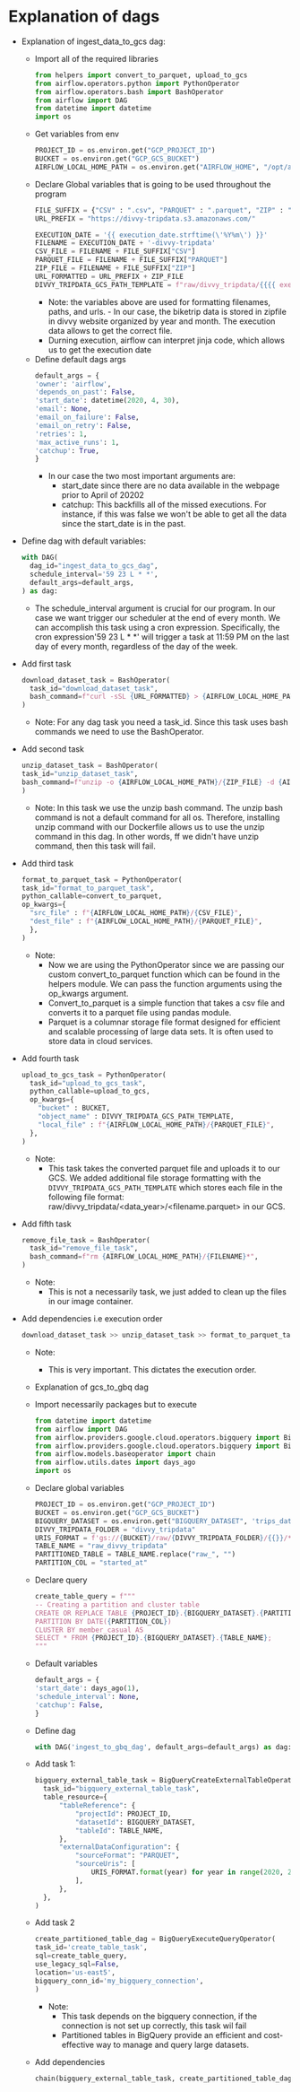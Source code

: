 # Explanation of dags 
 - Explanation of ingest_data_to_gcs dag:
    - Import all of the required libraries
      ```python
      from helpers import convert_to_parquet, upload_to_gcs
      from airflow.operators.python import PythonOperator
      from airflow.operators.bash import BashOperator
      from airflow import DAG
      from datetime import datetime
      import os
      ```
    - Get variables from env
      ```python
      PROJECT_ID = os.environ.get("GCP_PROJECT_ID")
      BUCKET = os.environ.get("GCP_GCS_BUCKET")
      AIRFLOW_LOCAL_HOME_PATH = os.environ.get("AIRFLOW_HOME", "/opt/airflow/")
      ```
    - Declare Global variables that is going to be used throughout the program
      ```python
      FILE_SUFFIX = {"CSV" : ".csv", "PARQUET" : ".parquet", "ZIP" : ".zip"}
      URL_PREFIX = "https://divvy-tripdata.s3.amazonaws.com/"

      EXECUTION_DATE = '{{ execution_date.strftime(\'%Y%m\') }}'
      FILENAME = EXECUTION_DATE + '-divvy-tripdata' 
      CSV_FILE = FILENAME + FILE_SUFFIX["CSV"]
      PARQUET_FILE = FILENAME + FILE_SUFFIX["PARQUET"]
      ZIP_FILE = FILENAME + FILE_SUFFIX["ZIP"]
      URL_FORMATTED = URL_PREFIX + ZIP_FILE
      DIVVY_TRIPDATA_GCS_PATH_TEMPLATE = f"raw/divvy_tripdata/{{{{ execution_date.strftime('%Y') }}}}/{PARQUET_FILE}"
      ```
        -  Note: the variables above are used for formatting filenames, paths, and urls. 
          - In our case, the biketrip data is stored in zipfile in divvy website organized by year and month. The execution data allows to get the correct file.
        - Durning execution, airflow can interpret jinja code, which allows us to get the execution date
    - Define default dags args
      ```python
      default_args = {
      'owner': 'airflow',
      'depends_on_past': False,
      'start_date': datetime(2020, 4, 30),
      'email': None,
      'email_on_failure': False,
      'email_on_retry': False,
      'retries': 1,
      'max_active_runs': 1,
      'catchup': True,
      }
      ```
        - In our case the two most important arguments are:
          - start_date since there are no data available in the webpage prior to April of 20202
          - catchup: This backfills all of the missed executions. For instance, if this was false we won't be able to get all the data since the start_date is in the past. 
  - Define dag with default variables:
    ```python
    with DAG(
      dag_id="ingest_data_to_gcs_dag",
      schedule_interval='59 23 L * *', 
      default_args=default_args,
    ) as dag:
    ```
      - The schedule_interval argument is crucial for our program. In our case we want trigger our scheduler at the end of every month. We can accomplish this task using a cron expression. Specifically, the cron expression'59 23 L * *' will trigger a task at 11:59 PM on the last day of every month, regardless of the day of the week. 
  - Add first task 
    ```python
    download_dataset_task = BashOperator(
      task_id="download_dataset_task",
      bash_command=f"curl -sSL {URL_FORMATTED} > {AIRFLOW_LOCAL_HOME_PATH}/{ZIP_FILE}",
    )
    ```
      - Note: For any dag task you need a task_id. Since this task uses bash commands we need to use the BashOperator. 
  - Add second task 
    ```python
    unzip_dataset_task = BashOperator(
    task_id="unzip_dataset_task",
    bash_command=f"unzip -o {AIRFLOW_LOCAL_HOME_PATH}/{ZIP_FILE} -d {AIRFLOW_LOCAL_HOME_PATH}",
    )
    ```
      - Note: In this task we use the unzip bash command. The unzip bash command is not a default command for all os. Therefore, installing unzip command with our Dockerfile allows us to use the unzip command in this dag. In other words, ff we didn't have unzip command, then this task will fail.
  - Add third task 
    ```python
    format_to_parquet_task = PythonOperator(
    task_id="format_to_parquet_task",
    python_callable=convert_to_parquet,
    op_kwargs={
      "src_file" : f"{AIRFLOW_LOCAL_HOME_PATH}/{CSV_FILE}",
      "dest_file" : f"{AIRFLOW_LOCAL_HOME_PATH}/{PARQUET_FILE}",
      },
    )
    ```
      - Note: 
        - Now we are using the PythonOperator since we are passing our custom convert_to_parquet function which can be found in the helpers module. We can pass the function arguments using the op_kwargs argument. 
        - Convert_to_parquet is a simple function that takes a csv file and converts it to a parquet file using pandas module. 
        - Parquet is a columnar storage file format designed for efficient and scalable processing of large data sets. It is often used to store data in cloud services. 
  - Add fourth task 
    ```python
    upload_to_gcs_task = PythonOperator(
      task_id="upload_to_gcs_task",
      python_callable=upload_to_gcs,
      op_kwargs={
        "bucket" : BUCKET,
        "object_name" : DIVVY_TRIPDATA_GCS_PATH_TEMPLATE,
        "local_file" : f"{AIRFLOW_LOCAL_HOME_PATH}/{PARQUET_FILE}",
      },
    )
    ```
      -   Note:
          - This task takes the converted parquet file and uploads it to our GCS. We added additional file storage formatting with the `DIVVY_TRIPDATA_GCS_PATH_TEMPLATE` which stores each file in the following file format: raw/divvy_tripdata/<data_year>/<filename.parquet> in our GCS.

  - Add fifth task 
    ```python
    remove_file_task = BashOperator(
      task_id="remove_file_task",
      bash_command=f"rm {AIRFLOW_LOCAL_HOME_PATH}/{FILENAME}*",
    )
    ```
      - Note:
          - This is not a necessarily task, we just added to clean up the files in our image container. 
  - Add dependencies i.e execution order
    ```python
    download_dataset_task >> unzip_dataset_task >> format_to_parquet_task >> upload_to_gcs_task >> remove_file_task
    ``` 
    - Note:
      - This is very important. This dictates the execution order. 


     - Explanation of gcs_to_gbq dag
      - Import necessarily packages but to execute 
          ```python
          from datetime import datetime
          from airflow import DAG
          from airflow.providers.google.cloud.operators.bigquery import BigQueryCreateExternalTableOperator
          from airflow.providers.google.cloud.operators.bigquery import BigQueryExecuteQueryOperator
          from airflow.models.baseoperator import chain
          from airflow.utils.dates import days_ago
          import os
          ```
      - Declare global variables
          ```python
          PROJECT_ID = os.environ.get("GCP_PROJECT_ID")
          BUCKET = os.environ.get("GCP_GCS_BUCKET")
          BIGQUERY_DATASET = os.environ.get("BIGQUERY_DATASET", 'trips_data_all')
          DIVVY_TRIPDATA_FOLDER = "divvy_tripdata"
          URIS_FORMAT = f'gs://{BUCKET}/raw/{DIVVY_TRIPDATA_FOLDER}/{{}}/*.parquet'
          TABLE_NAME = "raw_divvy_tripdata"
          PARTITIONED_TABLE = TABLE_NAME.replace("raw_", "")
          PARTITION_COL = "started_at"
          ```
      - Declare query
          ```python
          create_table_query = f"""
          -- Creating a partition and cluster table
          CREATE OR REPLACE TABLE {PROJECT_ID}.{BIGQUERY_DATASET}.{PARTITIONED_TABLE}
          PARTITION BY DATE({PARTITION_COL})
          CLUSTER BY member_casual AS
          SELECT * FROM {PROJECT_ID}.{BIGQUERY_DATASET}.{TABLE_NAME};
          """
          ```
      - Default variables 
          ```python
          default_args = {
          'start_date': days_ago(1),
          'schedule_interval': None,
          'catchup': False,
          }
          ```
      - Define dag
          ```python
          with DAG('ingest_to_gbq_dag', default_args=default_args) as dag:
          ```
      - Add task 1:
          ```python
          bigquery_external_table_task = BigQueryCreateExternalTableOperator(
            task_id="bigquery_external_table_task",
            table_resource={
                "tableReference": {
                    "projectId": PROJECT_ID,
                    "datasetId": BIGQUERY_DATASET,
                    "tableId": TABLE_NAME,
                },
                "externalDataConfiguration": {
                    "sourceFormat": "PARQUET",
                    "sourceUris": [
                        URIS_FORMAT.format(year) for year in range(2020, 2023)
                    ],
                },
            },
          )
          ```
      - Add task 2
          ```python
          create_partitioned_table_dag = BigQueryExecuteQueryOperator(
          task_id='create_table_task',
          sql=create_table_query,
          use_legacy_sql=False,
          location='us-east5',
          bigquery_conn_id='my_bigquery_connection',
          )
          ```
          - Note:
            - This task depends on the bigquery connection, if the connection is not set up correctly, this task wil fail
            - Partitioned tables in BigQuery provide an efficient and cost-effective way to manage and query large datasets.
      - Add dependencies 
          ```python
          chain(bigquery_external_table_task, create_partitioned_table_dag)
          ```